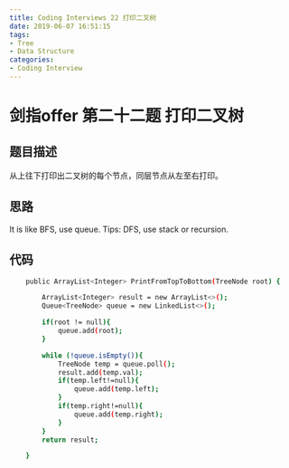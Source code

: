 ```yaml
---
title: Coding Interviews 22 打印二叉树
date: 2019-06-07 16:51:15
tags:
- Tree
- Data Structure
categories: 
- Coding Interview
---
```

# 剑指offer 第二十二题 打印二叉树

## 题目描述
从上往下打印出二叉树的每个节点，同层节点从左至右打印。

<!--more-->
## 思路
It is like BFS, use queue.
Tips: DFS, use stack or recursion.

## 代码
``` bash
    public ArrayList<Integer> PrintFromTopToBottom(TreeNode root) {

        ArrayList<Integer> result = new ArrayList<>();
        Queue<TreeNode> queue = new LinkedList<>();

        if(root != null){
            queue.add(root);
        }

        while (!queue.isEmpty()){
            TreeNode temp = queue.poll();
            result.add(temp.val);
            if(temp.left!=null){
                queue.add(temp.left);
            }
            if(temp.right!=null){
                queue.add(temp.right);
            }
        }
        return result;

    }

```
